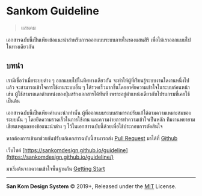 # Sankom Guideline
<!-- {h1:.massive-header.-with-tagline} -->

> แสนคม

เอกสารฉบับนี้เป็นเพียงข้อแนะนำสำหรับการออกแบบระบบภายในของแสนสิริ เพื่อให้เราออกแบบไปในทางเดียวกัน

บทนำ
----
เรามีเชื่อว่าเมื่อระบบต่าง ๆ ออกแบบไปในทิศทางเดียวกัน จะทำให้ผู้ที่เรียนรู้ระบบงานใดงานหนึ่งไปแล้ว จะสามารถเข้าใจการใช้งานระบบอื่น ๆ ได้รวดเร็วมากขึ้นโดยอาศัยความเข้าใจในระบบก่อนหน้า เช่น ผู้ใช้สามรถเดาตำแหน่งของปุ่มสร้างเอกสารได้ทันที เพราะอยู่ตำแหน่งเดียวกับโปรแกรมที่เคยใช้ เป็นต้น

เอกสารฉบับนี้เป็นเพียงคำแนะนำเท่านั้น ผู้ที่ออกแบบระบบสามารถปรับแก้ได้ตามความเหมาะสมของระบบนั้น ๆ โดยยึดความรวดเร็วในการใช้งาน และความง่ายการทำความเข้าใจเป็นหลัก ทีมงานพยายามเขียนเหตุผลของข้อแนะนำต่าง ๆ ไว้ในเอกสารฉบับนี้ด้วยเพื่อใช้ประกอบการตัดสินใจ

หากต้องการเข้ามาช่วยกันปรับแก้เอกสารฉบับนี้สามารถส่ง [Pull Request](https://help.github.com/en/articles/about-pull-requests) มาได้ที่ [Github](https://github.com/sankomdesign/guideline)

เว็บไซต์ [https://sankomdesign.github.io/guideline](https://sankomdesign.github.io/guideline/)

มาเริ่มต้นจากความเข้าใจพื้นฐานกัน [Getting Start](docs/getting-start.md)

<!-- {p:.pull-box} -->

----
<!-- {hr: style='display:none'} -->

**San Kom Design System** © 2019+, Released under the [MIT] License.<br>

[MIT]: http://mit-license.org/
[original]: https://github.com/sankomdesign/guideline
[contributors]: https://github.com/sankomdesign/guideline/graphs/contributors
